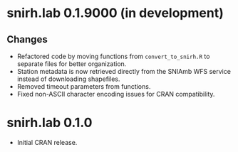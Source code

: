 # snirh.lab 0.1.9000 (in development)

## Changes
* Refactored code by moving functions from `convert_to_snirh.R` to separate files for better organization.
* Station metadata is now retrieved directly from the SNIAmb WFS service instead of downloading shapefiles.
* Removed timeout parameters from functions.
* Fixed non-ASCII character encoding issues for CRAN compatibility.

# snirh.lab 0.1.0

* Initial CRAN release.